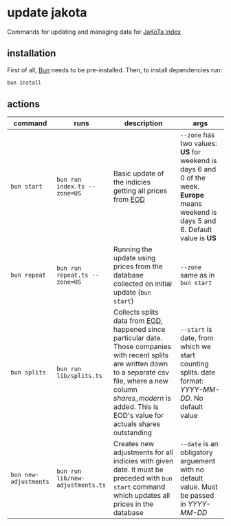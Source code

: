 # update jakota

Commands for updating and managing data for [JaKoTa index](https://jakotaindex.com)

## installation

First of all, [Bun](https://bun.sh) needs to be pre-installed. Then, to install dependencies run:

```bash
bun install
```

## actions

| command | runs | description | args |
| --- | --- | --- | --- |
| `bun start` | `bun run index.ts --zone=US` | Basic update of the indicies getting all prices from [EOD](https://eodhd.com/) | `--zone` has two values: **US** for weekend is days 6 and 0 of the week. **Europe** means weekend is days 5 and 6. Default value is **US** |
| `bun repeat` | `bun run repeat.ts --zone=US` | Running the update using prices from the database collected on initial update (`bun start`) | `--zone` same as in `bun start` |
| `bun splits` | `bun run lib/splits.ts` | Collects splits data from [EOD](https://eodhd.com/), happened since particular date. Those companies with recent splits are written down to a separate csv file, where a new column _shares_modern_ is added. This is EOD's value for actuals shares outstanding | `--start` is date, from which we start counting splits. date format: _YYYY-MM-DD_. No default value |
| `bun new-adjustments` | `bun run lib/new-adjustments.ts` | Creates new adjustments for all indicies with given date. It must be preceded with `bun start` command which updates all prices in the database | `--date` is an obligatory arguement with no default value. Must be passed in _YYYY-MM-DD_ |